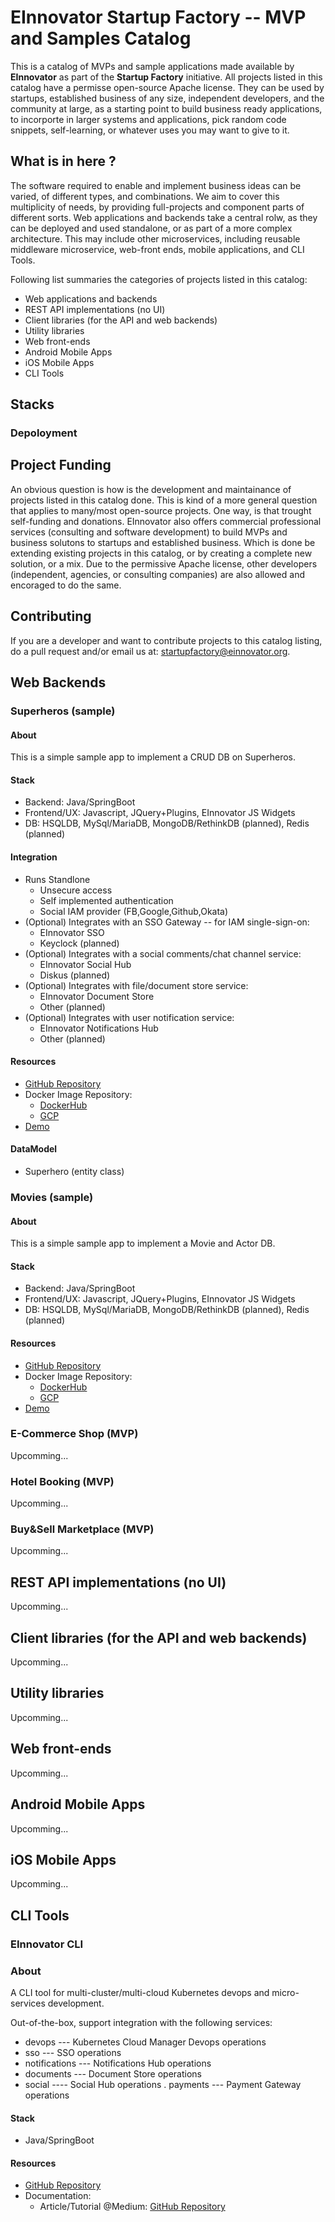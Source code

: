 # EInnovator Startup Factory -- MVP and Samples Catalog

This is a catalog of MVPs and sample applications made available by **EInnovator** as part of the **Startup Factory** initiative. All projects listed in this catalog have a permisse open-source Apache license. They can be used by startups, established business of any size, independent developers, and the community at large, as a starting point to build business ready applications, to incorporte in larger systems and applications, pick random code snippets, self-learning, or whatever uses you may want to give to it.

## What is in here ?

The software required to enable and implement business ideas can be varied, of different types, and combinations.
We aim to cover this multiplicity of needs, by providing full-projects and component parts of different sorts. 
Web applications and backends take a central rolw, as they can be deployed and used standalone, or as part of a more complex architecture.
This may include other microservices, including reusable middleware microservice, web-front ends, mobile applications, and CLI Tools.

Following list summaries the categories of projects listed in this catalog:

- Web applications and backends
- REST API implementations (no UI)
- Client libraries (for the API and web backends)
- Utility libraries
- Web front-ends
- Android Mobile Apps
- iOS Mobile Apps
- CLI Tools


## Stacks

### Depoloyment


## Project Funding

An obvious question is how is the development and maintainance of projects listed in this catalog done. This is kind of a more general question that applies to many/most open-source projects. One way, is that trought self-funding and donations. EInnovator also offers commercial professional services (consulting and software development) to build MVPs and business solutons to startups and established business. Which is done be extending existing projects in this catalog, or by creating a complete new solution, or a mix.
Due to the permissive Apache license, other developers (independent, agencies, or consulting companies) are also allowed and encoraged to do the same.

## Contributing

If you are a developer and want to contribute projects to this catalog listing, do a pull request and/or email us at: startupfactory@einnovator.org.

## Web Backends


### Superheros (sample)

#### About

This is a simple sample app to implement a CRUD DB on Superheros.

#### Stack

- Backend: Java/SpringBoot
- Frontend/UX: Javascript, JQuery+Plugins, EInnovator JS Widgets
- DB: HSQLDB, MySql/MariaDB, MongoDB/RethinkDB (planned), Redis (planned)

#### Integration

- Runs Standlone
   - Unsecure access
   - Self implemented authentication
   - Social IAM provider (FB,Google,Github,Okata)
- (Optional) Integrates with an SSO Gateway -- for IAM single-sign-on:
   - EInnovator SSO
   - Keyclock (planned)
- (Optional) Integrates with a social comments/chat channel service:
  - EInnovator Social Hub 
  - Diskus (planned)
- (Optional) Integrates with file/document store service:
  - EInnovator Document Store 
  - Other (planned)
- (Optional) Integrates with user notification service:
  - EInnovator Notifications Hub 
  - Other (planned)

#### Resources

- [GitHub Repository](https://github.com/einnovator/einnovator-sample-superheros) 
- Docker Image Repository:
   - [DockerHub](https://hub.docker.com/r/einnovator/einnovator-sample-superheros)
   - [GCP](gcr.io/gcp-marketplace-302116/einnovator-sample-superheros)
- [Demo](https://superheros.nativex.cloud/)

#### DataModel

- Superhero (entity class)

### Movies (sample)

#### About
This is a simple sample app to implement a Movie and Actor DB.

#### Stack

- Backend: Java/SpringBoot
- Frontend/UX: Javascript, JQuery+Plugins, EInnovator JS Widgets
- DB: HSQLDB, MySql/MariaDB, MongoDB/RethinkDB (planned), Redis (planned)

#### Resources

- [GitHub Repository](https://github.com/einnovator/einnovator-sample-movies) 
- Docker Image Repository:
   - [DockerHub](https://hub.docker.com/r/einnovator/einnovator-sample-movies)
   - [GCP](gcr.io/gcp-marketplace-302116/einnovator-sample-movies)
- [Demo](https://movies.nativex.cloud/)

### E-Commerce Shop (MVP)

Upcomming...

### Hotel Booking (MVP)

Upcomming...

### Buy&Sell Marketplace (MVP)

Upcomming...

## REST API implementations (no UI)

Upcomming...

## Client libraries (for the API and web backends)

Upcomming...

## Utility libraries

Upcomming...

## Web front-ends

Upcomming...

## Android Mobile Apps

Upcomming...

## iOS Mobile Apps

Upcomming...

## CLI Tools

### EInnovator CLI

### About

A CLI tool for multi-cluster/multi-cloud Kubernetes devops and micro-services development.

Out-of-the-box, support integration with the following services:

-  devops --- Kubernetes Cloud Manager Devops operations
-  sso --- SSO operations
-  notifications --- Notifications Hub operations
-  documents --- Document Store operations
-  social ---- Social Hub operations
.  payments --- Payment Gateway operations

#### Stack

- Java/SpringBoot

#### Resources

- [GitHub Repository](https://github.com/einnovator/einnovator-cli) 
- Documentation:
  - Article/Tutorial @Medium: [GitHub Repository](https://github.com/einnovator/einnovator-cli) 
